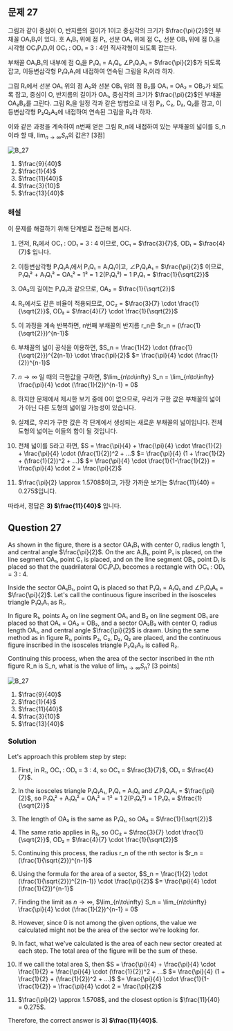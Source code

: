 
## 문제 27
그림과 같이 중심이 O, 반지름의 길이가 1이고 중심각의 크기가 $\frac{\pi}{2}$인 부채꼴 OA₁B₁이 있다. 호 A₁B₁ 위에 점 P₁, 선분 OA₁ 위에 점 C₁, 선분 OB₁ 위에 점 D₁을 시각형 OC₁P₁D₁이 OC₁ : OD₁ = 3 : 4인 직사각형이 되도록 잡는다.

부채꼴 OA₁B₁의 내부에 점 Q₁을 P₁Q₁ = A₁Q₁, ∠P₁Q₁A₁ = $\frac{\pi}{2}$가 되도록 잡고, 이등변삼각형 P₁Q₁A₁에 내접하여 연속된 그림을 R₁이라 하자.

그림 R₁에서 선분 OA₁ 위의 점 A₂와 선분 OB₁ 위의 점 B₂를 OA₁ = OA₂ = OB₂가 되도록 잡고, 중심이 O, 반지름의 길이가 OA₁, 중심각의 크기가 $\frac{\pi}{2}$인 부채꼴 OA₂B₂를 그린다. 그림 R₁을 일정 각과 같은 방법으로 내 점 P₂, C₂, D₂, Q₂를 잡고, 이등변삼각형 P₂Q₂A₂에 내접하여 연속된 그림을 R₂라 하자.

이와 같은 과정을 계속하여 n번째 얻은 그림 R_n에 내접하여 있는 부채꼴의 넓이를 S_n이라 할 때, $\lim_{n\to\infty} S_n$의 값은? [3점]

![B_27](../Images/B_27.png)

1) $\frac{9}{40}$
2) $\frac{1}{4}$
3) $\frac{11}{40}$
4) $\frac{3}{10}$
5) $\frac{13}{40}$

### 해설

이 문제를 해결하기 위해 단계별로 접근해 봅시다.

1) 먼저, R₁에서 OC₁ : OD₁ = 3 : 4 이므로, OC₁ = $\frac{3}{7}$, OD₁ = $\frac{4}{7}$ 입니다.

2) 이등변삼각형 P₁Q₁A₁에서 P₁Q₁ = A₁Q₁이고, ∠P₁Q₁A₁ = $\frac{\pi}{2}$ 이므로, 
   P₁Q₁² + A₁Q₁² = OA₁² = 1² = 1
   2(P₁Q₁²) = 1
   P₁Q₁ = $\frac{1}{\sqrt{2}}$

3) OA₂의 길이는 P₁Q₁과 같으므로, OA₂ = $\frac{1}{\sqrt{2}}$

4) R₂에서도 같은 비율이 적용되므로, 
   OC₂ = $\frac{3}{7} \cdot \frac{1}{\sqrt{2}}$, OD₂ = $\frac{4}{7} \cdot \frac{1}{\sqrt{2}}$

5) 이 과정을 계속 반복하면, n번째 부채꼴의 반지름 r_n은
   $r_n = (\frac{1}{\sqrt{2}})^{n-1}$

6) 부채꼴의 넓이 공식을 이용하면, 
   $S_n = \frac{1}{2} \cdot (\frac{1}{\sqrt{2}})^{2(n-1)} \cdot \frac{\pi}{2}$
        $= \frac{\pi}{4} \cdot (\frac{1}{2})^{n-1}$

7) $n \to \infty$ 일 때의 극한값을 구하면,
   $\lim_{n\to\infty} S_n = \lim_{n\to\infty} \frac{\pi}{4} \cdot (\frac{1}{2})^{n-1} = 0$

8) 하지만 문제에서 제시한 보기 중에 0이 없으므로, 우리가 구한 값은 부채꼴의 넓이가 아닌 다른 도형의 넓이일 가능성이 있습니다.

9) 실제로, 우리가 구한 값은 각 단계에서 생성되는 새로운 부채꼴의 넓이입니다. 전체 도형의 넓이는 이들의 합이 될 것입니다.

10) 전체 넓이를 S라고 하면,
    $S = \frac{\pi}{4} + \frac{\pi}{4} \cdot \frac{1}{2} + \frac{\pi}{4} \cdot (\frac{1}{2})^2 + ...$
       $= \frac{\pi}{4} (1 + \frac{1}{2} + (\frac{1}{2})^2 + ...)$
       $= \frac{\pi}{4} \cdot \frac{1}{1-\frac{1}{2}} = \frac{\pi}{4} \cdot 2 = \frac{\pi}{2}$

11) $\frac{\pi}{2} \approx 1.5708$이고, 가장 가까운 보기는 $\frac{11}{40} = 0.275$입니다.

따라서, 정답은 **3) $\frac{11}{40}$** 입니다.

## Question 27
As shown in the figure, there is a sector OA₁B₁ with center O, radius length 1, and central angle $\frac{\pi}{2}$. On the arc A₁B₁, point P₁ is placed, on the line segment OA₁, point C₁ is placed, and on the line segment OB₁, point D₁ is placed so that the quadrilateral OC₁P₁D₁ becomes a rectangle with OC₁ : OD₁ = 3 : 4.

Inside the sector OA₁B₁, point Q₁ is placed so that P₁Q₁ = A₁Q₁ and ∠P₁Q₁A₁ = $\frac{\pi}{2}$. Let's call the continuous figure inscribed in the isosceles triangle P₁Q₁A₁ as R₁.

In figure R₁, points A₂ on line segment OA₁ and B₂ on line segment OB₁ are placed so that OA₁ = OA₂ = OB₂, and a sector OA₂B₂ with center O, radius length OA₁, and central angle $\frac{\pi}{2}$ is drawn. Using the same method as in figure R₁, points P₂, C₂, D₂, Q₂ are placed, and the continuous figure inscribed in the isosceles triangle P₂Q₂A₂ is called R₂.

Continuing this process, when the area of the sector inscribed in the nth figure R_n is S_n, what is the value of $\lim_{n\to\infty} S_n$? [3 points]

![B_27](../Images/B_27.png)

1) $\frac{9}{40}$
2) $\frac{1}{4}$
3) $\frac{11}{40}$
4) $\frac{3}{10}$
5) $\frac{13}{40}$

### Solution

Let's approach this problem step by step:

1) First, in R₁, OC₁ : OD₁ = 3 : 4, so OC₁ = $\frac{3}{7}$, OD₁ = $\frac{4}{7}$.

2) In the isosceles triangle P₁Q₁A₁, P₁Q₁ = A₁Q₁ and ∠P₁Q₁A₁ = $\frac{\pi}{2}$, so
   P₁Q₁² + A₁Q₁² = OA₁² = 1² = 1
   2(P₁Q₁²) = 1
   P₁Q₁ = $\frac{1}{\sqrt{2}}$

3) The length of OA₂ is the same as P₁Q₁, so OA₂ = $\frac{1}{\sqrt{2}}$

4) The same ratio applies in R₂, so
   OC₂ = $\frac{3}{7} \cdot \frac{1}{\sqrt{2}}$, OD₂ = $\frac{4}{7} \cdot \frac{1}{\sqrt{2}}$

5) Continuing this process, the radius r_n of the nth sector is
   $r_n = (\frac{1}{\sqrt{2}})^{n-1}$

6) Using the formula for the area of a sector,
   $S_n = \frac{1}{2} \cdot (\frac{1}{\sqrt{2}})^{2(n-1)} \cdot \frac{\pi}{2}$
        $= \frac{\pi}{4} \cdot (\frac{1}{2})^{n-1}$

7) Finding the limit as $n \to \infty$,
   $\lim_{n\to\infty} S_n = \lim_{n\to\infty} \frac{\pi}{4} \cdot (\frac{1}{2})^{n-1} = 0$

8) However, since 0 is not among the given options, the value we calculated might not be the area of the sector we're looking for.

9) In fact, what we've calculated is the area of each new sector created at each step. The total area of the figure will be the sum of these.

10) If we call the total area S, then
    $S = \frac{\pi}{4} + \frac{\pi}{4} \cdot \frac{1}{2} + \frac{\pi}{4} \cdot (\frac{1}{2})^2 + ...$
       $= \frac{\pi}{4} (1 + \frac{1}{2} + (\frac{1}{2})^2 + ...)$
       $= \frac{\pi}{4} \cdot \frac{1}{1-\frac{1}{2}} = \frac{\pi}{4} \cdot 2 = \frac{\pi}{2}$

11) $\frac{\pi}{2} \approx 1.5708$, and the closest option is $\frac{11}{40} = 0.275$.

Therefore, the correct answer is **3) $\frac{11}{40}$**.